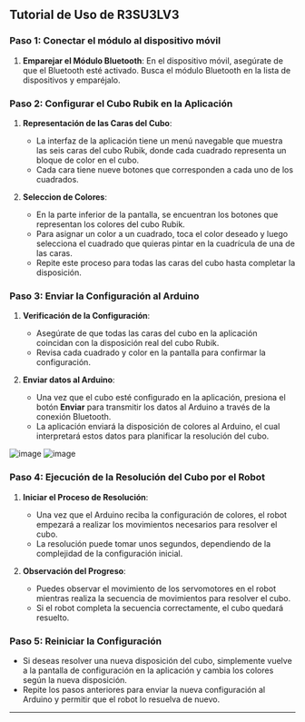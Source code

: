 ## Tutorial de Uso de R3SU3LV3

### Paso 1: Conectar el módulo al dispositivo móvil

1. **Emparejar el Módulo Bluetooth**: En el dispositivo móvil, asegúrate de que el Bluetooth esté activado. Busca el módulo Bluetooth en la lista de dispositivos y emparéjalo.

### Paso 2: Configurar el Cubo Rubik en la Aplicación

1. **Representación de las Caras del Cubo**:
   - La interfaz de la aplicación tiene un menú navegable que muestra las seis caras del cubo Rubik, donde cada cuadrado representa un bloque de color en el cubo.
   - Cada cara tiene nueve botones que corresponden a cada uno de los cuadrados.

2. **Seleccion de Colores**:
   - En la parte inferior de la pantalla, se encuentran los botones que representan los colores del cubo Rubik.
   - Para asignar un color a un cuadrado, toca el color deseado y luego selecciona el cuadrado que quieras pintar en la cuadrícula de una de las caras.
   - Repite este proceso para todas las caras del cubo hasta completar la disposición.

### Paso 3: Enviar la Configuración al Arduino

1. **Verificación de la Configuración**:
   - Asegúrate de que todas las caras del cubo en la aplicación coincidan con la disposición real del cubo Rubik.
   - Revisa cada cuadrado y color en la pantalla para confirmar la configuración.

2. **Enviar datos al Arduino**:
   - Una vez que el cubo esté configurado en la aplicación, presiona el botón **Enviar** para transmitir los datos al Arduino a través de la conexión Bluetooth.
   - La aplicación enviará la disposición de colores al Arduino, el cual interpretará estos datos para planificar la resolución del cubo.

![image](https://github.com/user-attachments/assets/0141a3e8-0512-4ed7-8532-58ccc436af2f) ![image](https://github.com/user-attachments/assets/a0884a2f-1309-4ad4-a19f-eaf47a34020c)


### Paso 4: Ejecución de la Resolución del Cubo por el Robot

1. **Iniciar el Proceso de Resolución**:
   - Una vez que el Arduino reciba la configuración de colores, el robot empezará a realizar los movimientos necesarios para resolver el cubo.
   - La resolución puede tomar unos segundos, dependiendo de la complejidad de la configuración inicial.

2. **Observación del Progreso**:
   - Puedes observar el movimiento de los servomotores en el robot mientras realiza la secuencia de movimientos para resolver el cubo.
   - Si el robot completa la secuencia correctamente, el cubo quedará resuelto.

### Paso 5: Reiniciar la Configuración

- Si deseas resolver una nueva disposición del cubo, simplemente vuelve a la pantalla de configuración en la aplicación y cambia los colores según la nueva disposición.
- Repite los pasos anteriores para enviar la nueva configuración al Arduino y permitir que el robot lo resuelva de nuevo.

---
